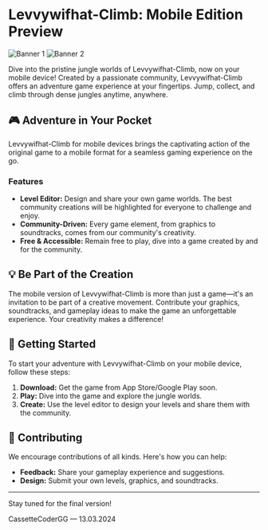 # Levvywifhat-Climb: Mobile Edition Preview

![Banner 1](https://i.postimg.cc/d08JfYTf/Screenshot-1712258704.png)
![Banner 2](https://i.postimg.cc/zB8qZcCG/Screenshot-1712258714.png)

Dive into the pristine jungle worlds of Levvywifhat-Climb, now on your mobile device! Created by a passionate community, Levvywifhat-Climb offers an adventure game experience at your fingertips. Jump, collect, and climb through dense jungles anytime, anywhere.

## 🎮 Adventure in Your Pocket

Levvywifhat-Climb for mobile devices brings the captivating action of the original game to a mobile format for a seamless gaming experience on the go.

### Features

- **Level Editor:** Design and share your own game worlds. The best community creations will be highlighted for everyone to challenge and enjoy.
- **Community-Driven:** Every game element, from graphics to soundtracks, comes from our community's creativity.
- **Free & Accessible:** Remain free to play, dive into a game created by and for the community.

## 💡 Be Part of the Creation

The mobile version of Levvywifhat-Climb is more than just a game—it's an invitation to be part of a creative movement. Contribute your graphics, soundtracks, and gameplay ideas to make the game an unforgettable experience. Your creativity makes a difference!

## 🚀 Getting Started

To start your adventure with Levvywifhat-Climb on your mobile device, follow these steps:

1. **Download:** Get the game from App Store/Google Play soon.
2. **Play:** Dive into the game and explore the jungle worlds.
3. **Create:** Use the level editor to design your levels and share them with the community.

## 🌈 Contributing

We encourage contributions of all kinds. Here's how you can help:

- **Feedback:** Share your gameplay experience and suggestions.
- **Design:** Submit your own levels, graphics, and soundtracks.

---

Stay tuned for the final version!

CassetteCoderGG — 13.03.2024
